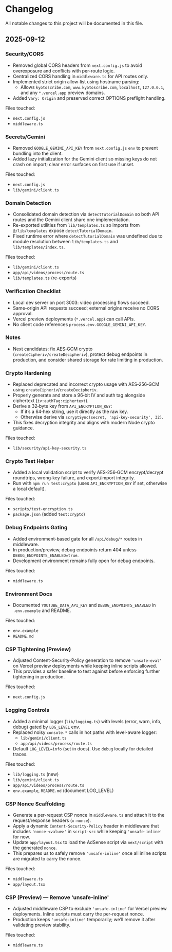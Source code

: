 # Changelog

All notable changes to this project will be documented in this file.

## 2025-09-12

### Security/CORS
- Removed global CORS headers from `next.config.js` to avoid overexposure and conflicts with per-route logic.
- Centralized CORS handling in `middleware.ts` for API routes only.
- Implemented strict origin allow‑list using hostname parsing:
  - Allows `kyotoscribe.com`, `www.kyotoscribe.com`, `localhost`, `127.0.0.1`, and any `*.vercel.app` preview domains.
- Added `Vary: Origin` and preserved correct OPTIONS preflight handling.

Files touched:
- `next.config.js`
- `middleware.ts`

### Secrets/Gemini
- Removed `GOOGLE_GEMINI_API_KEY` from `next.config.js` `env` to prevent bundling into the client.
- Added lazy initialization for the Gemini client so missing keys do not crash on import; clear error surfaces on first use if unset.

Files touched:
- `next.config.js`
- `lib/gemini/client.ts`

### Domain Detection
- Consolidated domain detection via `detectTutorialDomain` so both API routes and the Gemini client share one implementation.
- Re-exported utilities from `lib/templates.ts` so imports from `@/lib/templates` expose `detectTutorialDomain`.
- Fixed runtime error where `detectTutorialDomain` was undefined due to module resolution between `lib/templates.ts` and `lib/templates/index.ts`.

Files touched:
- `lib/gemini/client.ts`
- `app/api/videos/process/route.ts`
- `lib/templates.ts` (re-exports)

### Verification Checklist
- Local dev server on port 3003: video processing flows succeed.
- Same-origin API requests succeed; external origins receive no CORS approval.
- Vercel preview deployments (`*.vercel.app`) can call APIs.
- No client code references `process.env.GOOGLE_GEMINI_API_KEY`.

### Notes
- Next candidates: fix AES‑GCM crypto (`createCipheriv/createDecipheriv`), protect debug endpoints in production, and consider shared storage for rate limiting in production.

### Crypto Hardening
- Replaced deprecated and incorrect crypto usage with AES‑256‑GCM using `createCipheriv`/`createDecipheriv`.
- Properly generate and store a 96‑bit IV and auth tag alongside ciphertext (`iv:authTag:ciphertext`).
- Derive a 32‑byte key from `API_ENCRYPTION_KEY`:
  - If it’s a 64‑hex string, use it directly as the raw key.
  - Otherwise derive via `scryptSync(secret, 'api-key-security', 32)`.
- This fixes decryption integrity and aligns with modern Node crypto guidance.

Files touched:
- `lib/security/api-key-security.ts`

### Crypto Test Helper
- Added a local validation script to verify AES‑256‑GCM encrypt/decrypt roundtrips, wrong‑key failure, and export/import integrity.
- Run with `npm run test:crypto` (uses `API_ENCRYPTION_KEY` if set, otherwise a local default).

Files touched:
- `scripts/test-encryption.ts`
- `package.json` (added `test:crypto`)

### Debug Endpoints Gating
- Added environment-based gate for all `/api/debug/*` routes in middleware.
- In production/preview, debug endpoints return 404 unless `DEBUG_ENDPOINTS_ENABLED=true`.
- Development environment remains fully open for debug endpoints.

Files touched:
- `middleware.ts`

### Environment Docs
- Documented `YOUTUBE_DATA_API_KEY` and `DEBUG_ENDPOINTS_ENABLED` in `.env.example` and README.

Files touched:
- `env.example`
- `README.md`

### CSP Tightening (Preview)
- Adjusted Content-Security-Policy generation to remove `'unsafe-eval'` on Vercel preview deployments while keeping inline scripts allowed.
- This provides a safer baseline to test against before enforcing further tightening in production.

Files touched:
- `next.config.js`

### Logging Controls
- Added a minimal logger (`lib/logging.ts`) with levels (error, warn, info, debug) gated by `LOG_LEVEL` env.
- Replaced noisy `console.*` calls in hot paths with level-aware logger:
  - `lib/gemini/client.ts`
  - `app/api/videos/process/route.ts`
- Default `LOG_LEVEL=info` (set in docs). Use `debug` locally for detailed traces.

Files touched:
- `lib/logging.ts` (new)
- `lib/gemini/client.ts`
- `app/api/videos/process/route.ts`
- `env.example`, `README.md` (document LOG_LEVEL)
### CSP Nonce Scaffolding
- Generate a per-request CSP nonce in `middleware.ts` and attach it to the request/response headers (`x-nonce`).
- Apply a dynamic `Content-Security-Policy` header in middleware that includes `'nonce-<value>'` in `script-src` while keeping `'unsafe-inline'` for now.
- Update `app/layout.tsx` to load the AdSense script via `next/script` with the generated `nonce`.
- This prepares us to safely remove `'unsafe-inline'` once all inline scripts are migrated to carry the nonce.

Files touched:
- `middleware.ts`
- `app/layout.tsx`

### CSP (Preview) — Remove 'unsafe-inline'
- Adjusted middleware CSP to exclude `'unsafe-inline'` for Vercel preview deployments. Inline scripts must carry the per-request nonce.
- Production keeps `'unsafe-inline'` temporarily; we’ll remove it after validating preview stability.

Files touched:
- `middleware.ts`
